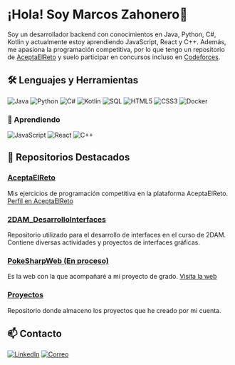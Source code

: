 # ¡Hola! Soy Marcos Zahonero👋

Soy un desarrollador backend con conocimientos en Java, Python, C#, Kotlin y actualmente estoy aprendiendo JavaScript, React y C++. Además, me apasiona la programación competitiva, por lo que tengo un repositorio de [AceptaElReto](https://github.com/Maek0s/AceptaElReto) y suelo participar en concursos incluso en [Codeforces](https://codeforces.com/).

## 🛠️ Lenguajes y Herramientas
![Java](https://img.shields.io/badge/Java-ED8B00?style=for-the-badge&logo=java&logoColor=white)
![Python](https://img.shields.io/badge/Python-3776AB?style=for-the-badge&logo=python&logoColor=white)
![C#](https://img.shields.io/badge/C%23-239120?style=for-the-badge&logo=c-sharp&logoColor=white)
![Kotlin](https://img.shields.io/badge/Kotlin-0095D5?style=for-the-badge&logo=kotlin&logoColor=white)
![SQL](https://img.shields.io/badge/SQL-4479A1?style=for-the-badge&logo=mysql&logoColor=white)
![HTML5](https://img.shields.io/badge/HTML5-E34F26?style=for-the-badge&logo=html5&logoColor=white)
![CSS3](https://img.shields.io/badge/CSS3-1572B6?style=for-the-badge&logo=css3&logoColor=white) 
![Docker](https://img.shields.io/badge/Docker-2496ED?style=for-the-badge&logo=docker&logoColor=white) <br>

### 📖 Aprendiendo
![JavaScript](https://img.shields.io/badge/JavaScript-F7DF1E?style=for-the-badge&logo=javascript&logoColor=black)
![React](https://img.shields.io/badge/React-20232A?style=for-the-badge&logo=react&logoColor=61DAFB)
![C++](https://img.shields.io/badge/C%2B%2B-00599C?style=for-the-badge&logo=c%2B%2B&logoColor=white)

## 🌟 Repositorios Destacados
### [AceptaElReto](https://github.com/Maek0s/AceptaElReto)
Mis ejercicios de programación competitiva en la plataforma AceptaElReto.
[Perfil en AceptaElReto](https://aceptaelreto.com/user/profile.php?id=32749)

### [2DAM_DesarrolloInterfaces](https://github.com/Maek0s/2DAM_DesarrolloInterfaces)
Repositorio utilizado para el desarrollo de interfaces en el curso de 2DAM. Contiene diversas actividades y proyectos de interfaces gráficas.

### [PokeSharpWeb (En proceso)](https://github.com/Maek0s/PokeSharpWeb)
Es la web con la que acompañaré a mi proyecto de grado. [Visita la web](https://maek0s.github.io/PokeSharpWeb/)

### [Proyectos](https://github.com/Maek0s/Proyectos)
Repositorio donde almaceno los proyectos que he creado por mi cuenta.

## 📫 Contacto
[![LinkedIn](https://img.shields.io/badge/LinkedIn-0A66C2?style=for-the-badge&logo=linkedin&logoColor=white)](https://www.linkedin.com/in/marcos-zahonero-mart%C3%ADnez-41997a335/)
[![Correo](https://img.shields.io/badge/Email-D14836?style=for-the-badge&logo=gmail&logoColor=white)](mailto:marcoszaho@gmail.com)
